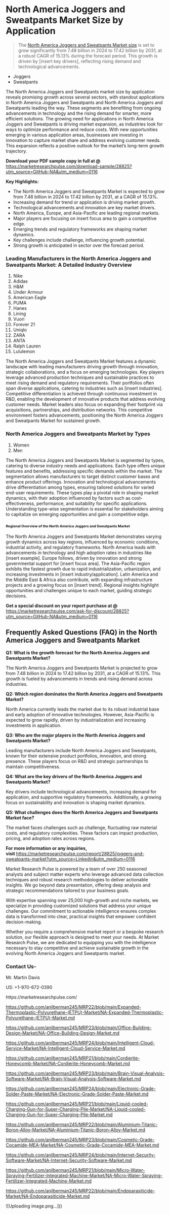 <h1>North America Joggers and Sweatpants Market&nbsp;Size by Application</h1><blockquote><p>The <a href="https://marketresearchpulse.com/download-sample/28825?utm_source=GitHub-NA&amp;utm_medium=0116">North America Joggers and Sweatpants Market size</a> is set to grow significantly from 7.48 billion in 2024 to 17.42 billion by 2031, at a robust CAGR of 15.13% during the forecast period. This growth is driven by [insert key drivers], reflecting rising demand and technological advancements.</p></blockquote><ul><li>Joggers<li> Sweatpants</li></ul><p>The North America Joggers and Sweatpants market size by application reveals promising growth across several sectors, with standout applications in North America Joggers and Sweatpants and North America Joggers and Sweatpants leading the way. These segments are benefiting from ongoing advancements in technology and the rising demand for smarter, more efficient solutions. The growing need for applications in North America Joggers and Sweatpants is driving market expansion, as industries look for ways to optimize performance and reduce costs. With new opportunities emerging in various application areas, businesses are investing in innovation to capture market share and address evolving customer needs. This expansion reflects a positive outlook for the market’s long-term growth trajectory.</p><p><strong>Download your PDF sample copy in full at @ </strong><a href="https://marketresearchpulse.com/download-sample/28825?utm_source=GitHub-NA&amp;utm_medium=0116">https://marketresearchpulse.com/download-sample/28825?utm_source=GitHub-NA&amp;utm_medium=0116</a></p><p><strong>Key Highlights: </strong></p><ul><li>The North America Joggers and Sweatpants Market is expected to grow from 7.48 billion in 2024 to 17.42 billion by 2031, at a CAGR of 15.13%.</li><li>Increasing demand for trend or application is driving market growth.</li><li>Technological advancements and innovation are key market drivers.</li><li>North America, Europe, and Asia-Pacific are leading regional markets.</li><li>Major players are focusing on insert focus area to gain a competitive edge.</li><li>Emerging trends and regulatory frameworks are shaping market dynamics.</li><li>Key challenges include challenge, influencing growth potential.</li><li>Strong growth is anticipated in sector over the forecast period.</li></ul><h3>Leading Manufacturers in the North America Joggers and Sweatpants Market: A Detailed Industry Overview</h3><ol><li>Nike</li><li>Adidas</li><li>H&M</li><li>Under Armour</li><li>American Eagle</li><li>PUMA</li><li>Hanes</li><li>Lining</li><li>Vuori</li><li>Forever 21</li><li>Uniqlo</li><li>ZARA</li><li>ANTA</li><li>Ralph Lauren</li><li>Lululemon</li></ol><div class="flex max-w-full flex-col flex-grow"><div class="min-h-8 text-message flex w-full flex-col items-end gap-2 whitespace-normal break-words [.text-message+&amp;]:mt-5" dir="auto" data-message-author-role="assistant" data-message-id="fd8432e4-4910-450d-b182-61b7bfb0a01f" data-message-model-slug="gpt-4o"><div class="flex w-full flex-col gap-1 empty:hidden first:pt-[3px]"><div class="markdown prose w-full break-words dark:prose-invert light"><p>The North America Joggers and Sweatpants Market features a dynamic landscape with leading manufacturers driving growth through innovation, strategic collaborations, and a focus on emerging technologies. Key players leverage advanced production techniques and sustainable practices to meet rising demand and regulatory requirements. Their portfolios often span diverse applications, catering to industries such as [insert industries]. Competitive differentiation is achieved through continuous investment in R&amp;D, enabling the development of innovative products that address evolving customer needs. Market leaders also focus on expanding their footprint via acquisitions, partnerships, and distribution networks. This competitive environment fosters advancements, positioning the North America Joggers and Sweatpants Market for sustained growth.</p></div></div></div></div><h3>North America Joggers and Sweatpants Market by Types</h3><ol><li>Women<li> Men</li></ol><div class="flex max-w-full flex-col flex-grow"><div class="min-h-8 text-message flex w-full flex-col items-end gap-2 whitespace-normal break-words [.text-message+&amp;]:mt-5" dir="auto" data-message-author-role="assistant" data-message-id="084470be-0bb7-4664-bddf-5156b4f41249" data-message-model-slug="gpt-4o-mini"><div class="flex w-full flex-col gap-1 empty:hidden first:pt-[3px]"><div class="markdown prose w-full break-words dark:prose-invert light"><p>The North America Joggers and Sweatpants Market is segmented by types, catering to diverse industry needs and applications. Each type offers unique features and benefits, addressing specific demands within the market. The segmentation allows manufacturers to target distinct customer bases and enhance product offerings. Innovation and technological advancements drive differentiation among types, ensuring tailored solutions for varied end-user requirements. These types play a pivotal role in shaping market dynamics, with their adoption influenced by factors such as cost-effectiveness, performance, and suitability for specific applications. Understanding type-wise segmentation is essential for stakeholders aiming to capitalize on emerging opportunities and gain a competitive edge.</p></div></div></div></div><h3><span style="font-size: 11px;">Regional Overview of the North America Joggers and Sweatpants Market</span></h3><div class="flex max-w-full flex-col flex-grow"><div class="min-h-8 text-message flex w-full flex-col items-end gap-2 whitespace-normal break-words [.text-message+&amp;]:mt-5" dir="auto" data-message-author-role="assistant" data-message-id="e9038762-ce64-4e30-91c9-9bd413514231" data-message-model-slug="gpt-4o-mini"><div class="flex w-full flex-col gap-1 empty:hidden first:pt-[3px]"><div class="markdown prose w-full break-words dark:prose-invert light"><p>The North America Joggers and Sweatpants Market demonstrates varying growth dynamics across key regions, influenced by economic conditions, industrial activity, and regulatory frameworks. North America leads with advancements in technology and high adoption rates in industries like [insert example]. Europe follows, driven by innovation and strong governmental support for [insert focus area]. The Asia-Pacific region exhibits the fastest growth due to rapid industrialization, urbanization, and increasing investments in [insert industry/application]. Latin America and the Middle East &amp; Africa also contribute, with expanding infrastructure projects and a growing focus on [insert trend]. Regional insights highlight opportunities and challenges unique to each market, guiding strategic decisions.</p></div></div></div></div><p><strong>Get a special discount on your report purchase at @ </strong><a href="https://marketresearchpulse.com/ask-for-discount/28825?utm_source=GitHub-NA&amp;utm_medium=0116">https://marketresearchpulse.com/ask-for-discount/28825?utm_source=GitHub-NA&amp;utm_medium=0116</a></p><h2>Frequently Asked Questions (FAQ) in the North America Joggers and Sweatpants Market</h2><p><strong>Q1: What is the growth forecast for the North America Joggers and Sweatpants Market?</strong></p><p>The North America Joggers and Sweatpants Market is projected to grow from 7.48 billion in 2024 to 17.42 billion by 2031, at a CAGR of 15.13%. This growth is fueled by advancements in trends and rising demand across industries.</p><p><strong>Q2: Which region dominates the North America Joggers and Sweatpants Market?</strong></p><p>North America currently leads the market due to its robust industrial base and early adoption of innovative technologies. However, Asia-Pacific is expected to grow rapidly, driven by industrialization and increasing investments in application.</p><p><strong>Q3: Who are the major players in the North America Joggers and Sweatpants Market?</strong></p><p>Leading manufacturers include North America Joggers and Sweatpants, known for their extensive product portfolios, innovation, and strong presence. These players focus on R&amp;D and strategic partnerships to maintain competitiveness.</p><p><strong>Q4: What are the key drivers of the North America Joggers and Sweatpants Market?</strong></p><p>Key drivers include technological advancements, increasing demand for application, and supportive regulatory frameworks. Additionally, a growing focus on sustainability and innovation is shaping market dynamics.</p><p><strong>Q5: What challenges does the North America Joggers and Sweatpants Market face?</strong></p><p>The market faces challenges such as challenge, fluctuating raw material costs, and regulatory complexities. These factors can impact production, pricing, and adoption rates across regions.</p><p><strong>For more information or any inquiries, visit&nbsp;</strong><a href="https://marketresearchpulse.com/report/28825/joggers-and-sweatpants-market?utm_source=Linkedin&utm_medium=0116">https://marketresearchpulse.com/report/28825/joggers-and-sweatpants-market?utm_source=Linkedin&utm_medium=0116</a></p><p>Market Research Pulse is powered by a team of over 250 seasoned analysts and subject matter experts who leverage advanced data collection techniques and robust research methodologies to deliver actionable insights. We go beyond data presentation, offering deep analysis and strategic recommendations tailored to your business goals.</p><p>With expertise spanning over 25,000 high-growth and niche markets, we specialize in providing customized solutions that address your unique challenges. Our commitment to actionable intelligence ensures complex data is transformed into clear, practical insights that empower confident decision-making.</p><p>Whether you require a comprehensive market report or a bespoke research solution, our flexible approach is designed to meet your needs. At Market Research Pulse, we are dedicated to equipping you with the intelligence necessary to stay competitive and achieve sustainable growth in the evolving North America Joggers and Sweatpants market.</p><h3><strong>Contact Us-</strong></h3><p>Mr. Martin Davis</p><p>US: +1-970-672-0390</p><p>https://marketresearchpulse.com/</p><p><a href="https://github.com/anilberman245/MRP22/blob/main/Expanded-Thermoplastic-Polyurethane-(ETPU)-Market/NA-Expanded-Thermoplastic-Polyurethane-(ETPU)-Market.md">https://github.com/anilberman245/MRP22/blob/main/Expanded-Thermoplastic-Polyurethane-(ETPU)-Market/NA-Expanded-Thermoplastic-Polyurethane-(ETPU)-Market.md</a></p><p><a href="https://github.com/anilberman245/MRP23/blob/main/Office-Building-Design-Market/NA-Office-Building-Design-Market.md">https://github.com/anilberman245/MRP23/blob/main/Office-Building-Design-Market/NA-Office-Building-Design-Market.md</a></p><p><a href="https://github.com/anilberman245/MRP24/blob/main/Intelligent-Cloud-Service-Market/NA-Intelligent-Cloud-Service-Market.md">https://github.com/anilberman245/MRP24/blob/main/Intelligent-Cloud-Service-Market/NA-Intelligent-Cloud-Service-Market.md</a></p><p><a href="https://github.com/anilberman245/MRP21/blob/main/Cordierite-Honeycomb-Market/NA-Cordierite-Honeycomb-Market.md">https://github.com/anilberman245/MRP21/blob/main/Cordierite-Honeycomb-Market/NA-Cordierite-Honeycomb-Market.md</a></p><p><a href="https://github.com/anilberman245/MRP23/blob/main/Brain-Visual-Analysis-Software-Market/NA-Brain-Visual-Analysis-Software-Market.md">https://github.com/anilberman245/MRP23/blob/main/Brain-Visual-Analysis-Software-Market/NA-Brain-Visual-Analysis-Software-Market.md</a></p><p><a href="https://github.com/anilberman245/MRP24/blob/main/Electronic-Grade-Solder-Paste-Market/NA-Electronic-Grade-Solder-Paste-Market.md">https://github.com/anilberman245/MRP24/blob/main/Electronic-Grade-Solder-Paste-Market/NA-Electronic-Grade-Solder-Paste-Market.md</a></p><p><a href="https://github.com/anilberman245/MRP21/blob/main/Liquid-cooled-Charging-Gun-for-Super-Charging-Pile-Market/NA-Liquid-cooled-Charging-Gun-for-Super-Charging-Pile-Market.md">https://github.com/anilberman245/MRP21/blob/main/Liquid-cooled-Charging-Gun-for-Super-Charging-Pile-Market/NA-Liquid-cooled-Charging-Gun-for-Super-Charging-Pile-Market.md</a></p><p><a href="https://github.com/anilberman245/MRP22/blob/main/Aluminium-Titanic-Boron-Alloy-Market/NA-Aluminium-Titanic-Boron-Alloy-Market.md">https://github.com/anilberman245/MRP22/blob/main/Aluminium-Titanic-Boron-Alloy-Market/NA-Aluminium-Titanic-Boron-Alloy-Market.md</a></p><p><a href="https://github.com/anilberman245/MRP23/blob/main/Cosmetic-Grade-Cocamide-MEA-Market/NA-Cosmetic-Grade-Cocamide-MEA-Market.md">https://github.com/anilberman245/MRP23/blob/main/Cosmetic-Grade-Cocamide-MEA-Market/NA-Cosmetic-Grade-Cocamide-MEA-Market.md</a></p><p><a href="https://github.com/anilberman245/MRP24/blob/main/Internet-Security-Software-Market/NA-Internet-Security-Software-Market.md">https://github.com/anilberman245/MRP24/blob/main/Internet-Security-Software-Market/NA-Internet-Security-Software-Market.md</a></p><p><a href="https://github.com/anilberman245/MRP21/blob/main/Micro-Water-Spraying-Fertilizer-Integrated-Machine-Market/NA-Micro-Water-Spraying-Fertilizer-Integrated-Machine-Market.md">https://github.com/anilberman245/MRP21/blob/main/Micro-Water-Spraying-Fertilizer-Integrated-Machine-Market/NA-Micro-Water-Spraying-Fertilizer-Integrated-Machine-Market.md</a></p><p><a href="https://github.com/anilberman245/MRP22/blob/main/Endoparasiticide-Market/NA-Endoparasiticide-Market.md">https://github.com/anilberman245/MRP22/blob/main/Endoparasiticide-Market/NA-Endoparasiticide-Market.md</a></p>
![Uploading image.png…]()
